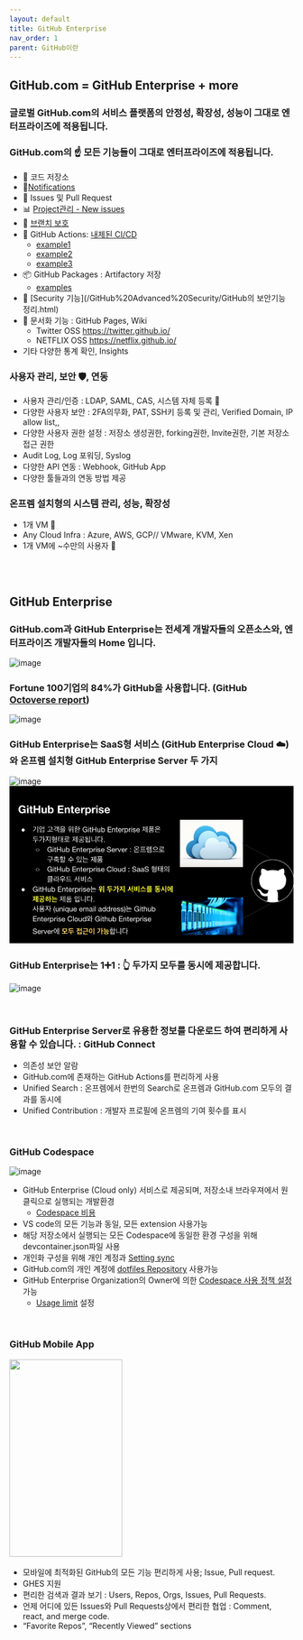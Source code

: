 ```yaml
---
layout: default
title: GitHub Enterprise
nav_order: 1
parent: GitHub이란
---
```





## GitHub.com = GitHub Enterprise + more


### 글로벌 GitHub.com의 서비스 플랫폼의 안정성, 확장성, 성능이 그대로 엔터프라이즈에 적용됩니다. 
  
### GitHub.com의 ☝️ 모든 기능들이 그대로 엔터프라이즈에 적용됩니다. 
   - 📂 코드 저장소 
   - 🔔[Notifications](https://github.com/notifications)
   - 👀 Issues 및 Pull Request
   - 📊 [Project관리 - New issues](https://github.com/features/issues)
   - 🚧 [브랜치 보호](https://docs.github.com/en/enterprise-cloud@latest/repositories/configuring-branches-and-merges-in-your-repository/defining-the-mergeability-of-pull-requests/about-protected-branches)
   - 🚀 GitHub Actions: [내제된 CI/CD](https://github.com/microsoft/vscode/actions)
     - [example1](https://github.com/son7211/ttaacklee/blob/master/.github/workflows/dockerimage.yml)
     - [example2](https://github.com/exceeders/action-02)
     - [example3](https://github.com/exceeders/awesome-actions)
   - 📦 GitHub Packages : Artifactory 저장
     - [examples](https://github.com/github-packages-examples)
   - 👮 [Security 기능](/GitHub%20Advanced%20Security/GitHub의 보안기능 정리.html) 
   - 📔 문서화 기능 : GitHub Pages, Wiki
     - Twitter OSS https://twitter.github.io/
     - NETFLIX OSS https://netflix.github.io/
   - 기타 다양한 통계 확인, Insights
 
### 사용자 관리, 보안 🛡️, 연동
   - 사용자 관리/인증 : LDAP, SAML, CAS, 시스템 자체 등록 🔑
   - 다양한 사용자 보안 : 2FA의무화, PAT, SSH키 등록 및 관리, Verified Domain, IP allow list,,
   - 다양한 사용자 권한 설정 : 저장소 생성권한, forking권한, Invite권한, 기본 저장소 접근 권한
   - Audit Log, Log 포워딩, Syslog
   - 다양한 API 연동 : Webhook, GitHub App
   - 다양한 툴들과의 연동 방법 제공
  
### 온프렘 설치형의 시스템 관리, 성능, 확장성
   - 1개 VM 📍
   - Any Cloud Infra : Azure, AWS, GCP// VMware, KVM, Xen
   - 1개 VM에 ~수만의 사용자 💪
  

<br>
<br>

## GitHub Enterprise 
  
### GitHub.com과 GitHub Enterprise는 전세계 개발자들의 오픈소스와, 엔터프라이즈 개발자들의 Home 입니다. 
  ![image](https://user-images.githubusercontent.com/40287191/146722382-53d8b8ff-5c33-4992-86e3-a43cffb57c7e.png)
 <br>
  
### Fortune 100기업의 84%가 GitHub을 사용합니다. (GitHub [Octoverse report](https://octoverse.github.com/))
  ![image](https://user-images.githubusercontent.com/40287191/146722501-4a54c868-c5c4-4394-a119-e021ed5f2fe6.png)
  <br>
  
### GitHub Enterprise는 SaaS형 서비스 (GitHub Enterprise Cloud ☁️)와 온프렘 설치형 GitHub Enterprise Server 두 가지
  ![image](https://user-images.githubusercontent.com/40287191/122533534-a47a9e00-d05c-11eb-916b-01240a371e52.png)
  <img src="/assets/images/github-enterprise.png">
  <br>
  
### GitHub Enterprise는 1➕1 : 👆 두가지 모두를 동시에 제공합니다.
  ![image](https://user-images.githubusercontent.com/40287191/120342476-cb359680-c332-11eb-86fa-5457ac2792d0.png)

  <br>
  
### GitHub Enterprise Server로 유용한 정보를 다운로드 하여 편리하게 사용할 수 있습니다. : GitHub Connect
   - 의존성 보안 알람 
   - GitHub.com에 존재하는 GitHub Actions를 편리하게 사용
   - Unified Search : 온프렘에서 한번의 Search로 온프렘과 GitHub.com 모두의 결과를 동시에
   - Unified Contribution : 개발자 프로필에 온프렘의 기여 횟수를 표시

  <br>

### GitHub Codespace
 ![image](https://user-images.githubusercontent.com/40287191/120346118-08e7ee80-c336-11eb-94d0-bc821c8baf22.png)
  
  - GitHub Enterprise (Cloud only) 서비스로 제공되며, 저장소내 브라우져에서 원클릭으로 실행되는 개발환경
    - [Codespace 비용](https://docs.github.com/en/enterprise-cloud@latest/codespaces/codespaces-reference/understanding-billing-for-codespaces)
  - VS code의 모든 기능과 동일, 모든 extension 사용가능
  - 해당 저장소에서 실행되는 모든 Codespace에 동일한 환경 구성을 위해 devcontainer.json파일 사용
  - 개인화 구성을 위해 개인 계정과 [Setting sync](https://code.visualstudio.com/docs/editor/settings-sync)
  - GitHub.com의 개인 계정에 [dotfiles Repository](https://docs.github.com/en/enterprise-cloud@latest/codespaces/customizing-your-codespace/personalizing-codespaces-for-your-account#dotfiles) 사용가능
  - GitHub Enterprise Organization의 Owner에 의한 [Codespace 사용 정책 설정](https://docs.github.com/en/enterprise-cloud@latest/codespaces/managing-codespaces-for-your-organization/enabling-codespaces-for-your-organization#enable-codespaces-for-users-in-your-organization) 가능
     - [Usage limit](https://docs.github.com/en/enterprise-cloud@latest/codespaces/managing-codespaces-for-your-organization/managing-billing-for-codespaces-in-your-organization#usage-limits) 설정

<br>  

### GitHub Mobile App
  <img src="https://user-images.githubusercontent.com/40287191/120345536-852e0200-c335-11eb-84e7-ca365c153846.png" width="200" height="350">
   
 - 모바일에 최적화된 GitHub의 모든 기능 편리하게 사용; Issue, Pull request.
 - GHES 지원
 - 편리한 검색과 결과 보기 : Users, Repos, Orgs, Issues, Pull Requests.
 - 언제 어디에 있든 Issues와 Pull Requests상에서 편리한 협업 : Comment, react, and merge code.
 - “Favorite Repos”, “Recently Viewed” sections 
  
